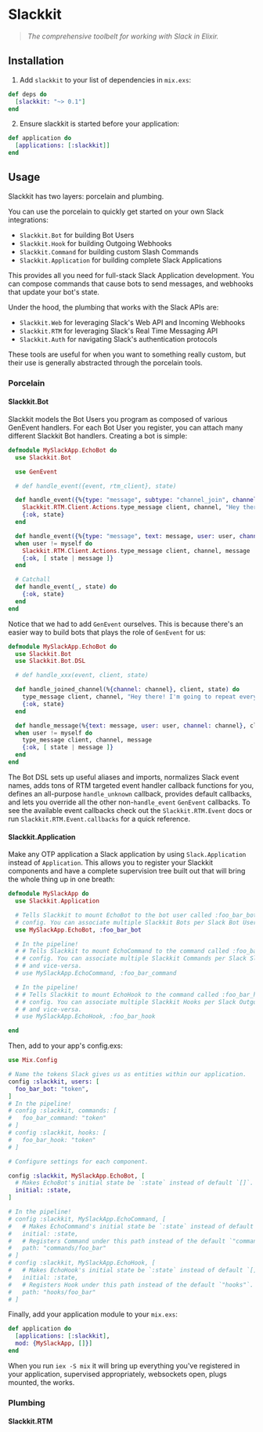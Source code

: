Slackkit
========

> *The comprehensive toolbelt for working with Slack in Elixir.*

Installation
------------

1. Add `slackkit` to your list of dependencies in `mix.exs`:

```elixir
def deps do
  [slackkit: "~> 0.1"]
end
```

2. Ensure slackkit is started before your application:

```elixir
def application do
  [applications: [:slackkit]]
end
```

Usage
-----

Slackkit has two layers: porcelain and plumbing.

You can use the porcelain to quickly get started on your own Slack integrations:

- `Slackkit.Bot` for building Bot Users
- `Slackkit.Hook` for building Outgoing Webhooks
- `Slackkit.Command` for building custom Slash Commands
- `Slackkit.Application` for building complete Slack Applications

This provides all you need for full-stack Slack Application development. You can compose commands that cause bots to send messages, and webhooks that update your bot's state.

Under the hood, the plumbing that works with the Slack APIs are:

- `Slackkit.Web` for leveraging Slack's Web API and Incoming Webhooks
- `Slackkit.RTM` for leveraging Slack's Real Time Messaging API
- `Slackkit.Auth` for navigating Slack's authentication protocols

These tools are useful for when you want to something really custom, but their use is generally abstracted through the porcelain tools.

### Porcelain

#### Slackkit.Bot

Slackkit models the Bot Users you program as composed of various GenEvent handlers. For each Bot User you register, you can attach many different Slackkit Bot handlers. Creating a bot is simple:

```elixir
defmodule MySlackApp.EchoBot do
  use Slackkit.Bot

  use GenEvent

  # def handle_event({event, rtm_client}, state)

  def handle_event({%{type: "message", subtype: "channel_join", channel: channel}, client}, state) do
    Slackkit.RTM.Client.Actions.type_message client, channel, "Hey there! I'm going to repeat everything you say."
    {:ok, state}
  end

  def handle_event({%{type: "message", text: message, user: user, channel: channel}, client = %{myself: myself}}, state)
  when user != myself do
    Slackkit.RTM.Client.Actions.type_message client, channel, message
    {:ok, [ state | message ]}
  end

  # Catchall
  def handle_event(_, state) do
    {:ok, state}
  end
end
```

Notice that we had to add `GenEvent` ourselves. This is because there's an easier way to build bots that plays the role of `GenEvent` for us:

```elixir
defmodule MySlackApp.EchoBot do
  use Slackkit.Bot
  use Slackkit.Bot.DSL

  # def handle_xxx(event, client, state)

  def handle_joined_channel(%{channel: channel}, client, state) do
    type_message client, channel, "Hey there! I'm going to repeat everything you say."
    {:ok, state}
  end

  def handle_message(%{text: message, user: user, channel: channel}, client = %{myself: myself}, state)
  when user != myself do
    type_message client, channel, message
    {:ok, [ state | message ]}
  end
end
```

The Bot DSL sets up useful aliases and imports, normalizes Slack event names, adds tons of RTM targeted event handler callback functions for you, defines an all-purpose `handle_unknown` callback, provides default callbacks, and lets you override all the other non-`handle_event` `GenEvent` callbacks. To see the available event callbacks check out the `Slackkit.RTM.Event` docs or run `Slackkit.RTM.Event.callbacks` for a quick reference.

#### Slackkit.Application

Make any OTP application a Slack application by using `Slack.Application` instead of `Application`. This allows you to register your Slackkit components and have a complete supervision tree built out that will bring the whole thing up in one breath:

```elixir
defmodule MySlackApp do
  use Slackkit.Application

  # Tells Slackkit to mount EchoBot to the bot user called :foo_bar_bot in our
  # config. You can associate multiple Slackkit Bots per Slack Bot User and vice-versa.
  use MySlackApp.EchoBot, :foo_bar_bot

  # In the pipeline!
  # # Tells Slackkit to mount EchoCommand to the command called :foo_bar_command in our
  # # config. You can associate multiple Slackkit Commands per Slack Slash Command
  # # and vice-versa.
  # use MySlackApp.EchoCommand, :foo_bar_command

  # In the pipeline!
  # # Tells Slackkit to mount EchoHook to the command called :foo_bar_hook in our
  # # config. You can associate multiple Slackkit Hooks per Slack Outgoing Webhook
  # # and vice-versa.
  # use MySlackApp.EchoHook, :foo_bar_hook

end
```

Then, add to your app's config.exs:

```elixir
use Mix.Config

# Name the tokens Slack gives us as entities within our application.
config :slackkit, users: [
  foo_bar_bot: "token",
]
# In the pipeline!
# config :slackkit, commands: [
#   foo_bar_command: "token"
# ]
# config :slackkit, hooks: [
#   foo_bar_hook: "token"
# ]

# Configure settings for each component.

config :slackkit, MySlackApp.EchoBot, [
  # Makes EchoBot's initial state be `:state` instead of default `[]`.
  initial: :state,
]

# In the pipeline!
# config :slackkit, MySlackApp.EchoCommand, [
#   # Makes EchoCommand's initial state be `:state` instead of default `[]`.
#   initial: :state,
#   # Registers Command under this path instead of the default `"commands"`.
#   path: "commands/foo_bar"
# ]
# config :slackkit, MySlackApp.EchoHook, [
#   # Makes EchoHook's initial state be `:state` instead of default `[]`.
#   initial: :state,
#   # Registers Hook under this path instead of the default `"hooks"`.
#   path: "hooks/foo_bar"
# ]
```

Finally, add your application module to your `mix.exs`:

```elixir
def application do
  [applications: [:slackkit],
  mod: {MySlackApp, []}]
end
```

When you run `iex -S mix` it will bring up everything you've registered in your application, supervised appropriately, websockets open, plugs mounted, the works.

### Plumbing

#### Slackkit.RTM
